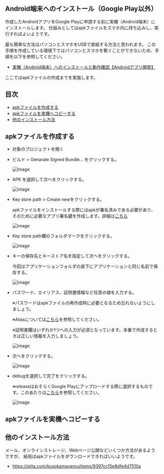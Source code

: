 ## Android端末へのインストール（Google Play以外）

作成したAndroidアプリをGoogle Playに申請する前に実機（Android端末）にインストールします。
仕組みとしてはapkファイルをスマホ内に持ち込みし、実行すればよいようです。

最も簡単な方法はパソコンとスマホをUSBで直結する方法と思われます。
この手順を作成している環境下ではパソコンとスマホを繋ぐことができないため、手順を以下を参照してください。
- [実機（Android端末）へのインストールと動作確認【Androidアプリ開発】](https://pg.akihiro-takeda.com/android-install-apk/)

ここではapkファイルの作成までを実施します。

## 目次
- [apkファイルを作成する](#anchor1)
- [apkファイルを実機へコピーする](#anchor2)
- [他のインストール方法](#anchor3)

<a id="anchor1"></a>
## apkファイルを作成する
- 対象のプロジェクトを開く
- ビルド > Genarate Signed Bundle... をクリックする。

  ![image](https://user-images.githubusercontent.com/87625373/213069405-0138d6f0-4b3d-4032-963c-2322bbb4a855.png)

- APK を選択して次へをクリックする。

  ![image](https://user-images.githubusercontent.com/87625373/213069852-ec4327df-3f4a-4209-b569-47dda0127f7b.png)

- Key store path > Create newをクリックする。

  apkファイルをインストールする際にはapkが署名済みである必要があり、そのために必要なアプリ署名鍵を作成します。詳細は[こちら](https://qiita.com/WisteriaWave/items/dd6f74b24852438a90df)

  ![image](https://user-images.githubusercontent.com/87625373/213070436-50b5f7b1-c2e8-48d2-9043-c4826c88d5e0.png)

- Key store path欄のフォルダマークをクリックする。

  ![image](https://user-images.githubusercontent.com/87625373/213070736-62376dfd-22ea-4b03-ab0f-b248eb612c23.png)

- キーの保存先とキーストア名を指定して次へをクリックする。
  
  今回はアプリケーションフォルダの直下にアプリケーションと同じ名前で保存する。
  
  ![image](https://user-images.githubusercontent.com/87625373/213071220-5ce70177-5ce0-47fa-88cb-f7e078ebad59.png)

- パスワード、エイリアス、証明書情報など任意の値を入力する。

  ※パスワードはapkファイルの再作成時に必要となるため忘れないようにしましょう。 
  
  ※Aliasについては[こちら](https://blog.aroundit.net/android-keystore-alias/)を参照してください。
  
  ※証明書欄はいずれか1つへの入力が必須となっています。本番で作成するときは正しい情報を入力しましょう。

  ![image](https://user-images.githubusercontent.com/87625373/213075382-96e18790-f821-4f09-93db-4969eddc6bbb.png)

- 次へをクリックする。

  ![image](https://user-images.githubusercontent.com/87625373/213075492-22e43f60-bd90-46f3-9339-1b633339ad05.png)

- debugを選択して完了をクリックする。

  ※releaseはおそらくGoogle Playにアップロードする際に選択するものです。このあたりは[こちら](https://developer.android.com/studio/publish/app-signing?hl=ja)を参照してください。

  ![image](https://user-images.githubusercontent.com/87625373/213076648-0f54e52b-15dc-47b5-aec2-312f8a1f44fc.png)


<a id="anchor2"></a>
## apkファイルを実機へコピーする

<a id="anchor3"></a>
## 他のインストール方法
メール、オンラインストレージ、Webページ公開などいくつか方法があるようですが、
結局はapkファイルをダウンロードできればいいようです。

 - https://qiita.com/kusokamayarou/items/9397cc15e8dfe4d7510a
